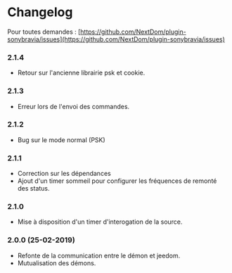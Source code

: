 # Changelog

Pour toutes demandes : [https://github.com/NextDom/plugin-sonybravia/issues](https://github.com/NextDom/plugin-sonybravia/issues)

### 2.1.4

* Retour sur l'ancienne librairie psk et cookie. 

### 2.1.3

* Erreur lors de l'envoi des commandes.

### 2.1.2

* Bug sur le mode normal (PSK)

### 2.1.1

* Correction sur les dépendances
* Ajout d'un timer sommeil pour configurer les fréquences de remonté des status.

### 2.1.0

* Mise à disposition d'un timer d'interogation de la source.

### 2.0.0  (25-02-2019)

* Refonte de la communication entre le démon et jeedom.
* Mutualisation des démons.
